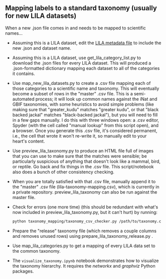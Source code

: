 ## Mapping labels to a standard taxonomy (usually for new LILA datasets)

When a new .json file comes in and needs to be mapped to scientific names...

* Assuming this is a LILA dataset, edit the [LILA metadata file](http://lila.science/wp-content/uploads/2020/03/lila_sas_urls.txt) to include the new .json and dataset name.

* Assuming this is a LILA dataset, use get_lila_category_list.py to download the .json files for every LILA dataset.  This will produced a .json-formatted dictionary mapping each dataset to all of the categories it contains.

* Use map_new_lila_datasets.py to create a .csv file mapping each of those categories to a scientific name and taxonomy.  This will eventually become a subset of rows in the "master" .csv file.  This is a semi-automated process; it will look up common names against the iNat and GBIF taxonomies, with some heuristics to avoid simple problems (like making sure that "greater_kudu" matches "greater kudu", or that "black backed jackal" matches "black-backed jackal"), but you will need to fill in a few gaps manually.  I do this with three windows open: a .csv editor, Spyder (with the cell called "manual lookup" from this script open), and a browser.  Once you generate this .csv file, it's considered permanent, i.e., the cell that wrote it won't re-write it, so manually edit to your heart's content.

* Use preview_lila_taxonomy.py to produce an HTML file full of images that you can use to make sure that the matches were sensible; be particularly suspicious of anything that doesn't look like a mammal, bird, or reptile.  Go back and fix things in the .csv file.  This script/notebook also does a bunch of other consistency checking.

* When you are totally satisfied with that .csv file, manually append it to the "master" .csv file (lila-taxonomy-mapping.csv), which is currently in a private repository.  preview_lila_taxonomy can also be run against the master file.

* Check for errors (one more time) (this should be redundant with what's now included in preview_lila_taxonomy.py, but it can't hurt) by running:

    ```bash
    python taxonomy_mapping/taxonomy_csv_checker.py /path/to/taxonomy.csv
    ```

* Prepare the "release" taxonomy file (which removes a couple columns and removes unused rows) using prepare_lila_taxonomy_release.py .

* Use map_lila_categories.py to get a mapping of every LILA data set to the common taxonomy.

* The `visualize_taxonomy.ipynb` notebook demonstrates how to visualize the taxonomy hierarchy. It requires the *networkx* and *graphviz* Python packages.
